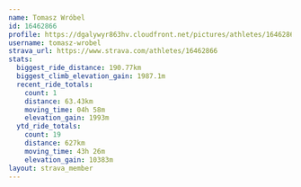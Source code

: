 ```yaml
---
name: Tomasz Wróbel
id: 16462866
profile: https://dgalywyr863hv.cloudfront.net/pictures/athletes/16462866/10169785/1/large.jpg
username: tomasz-wrobel
strava_url: https://www.strava.com/athletes/16462866
stats:
  biggest_ride_distance: 190.77km
  biggest_climb_elevation_gain: 1987.1m
  recent_ride_totals:
    count: 1
    distance: 63.43km
    moving_time: 04h 58m
    elevation_gain: 1993m
  ytd_ride_totals:
    count: 19
    distance: 627km
    moving_time: 43h 26m
    elevation_gain: 10383m
layout: strava_member
--- 
```

